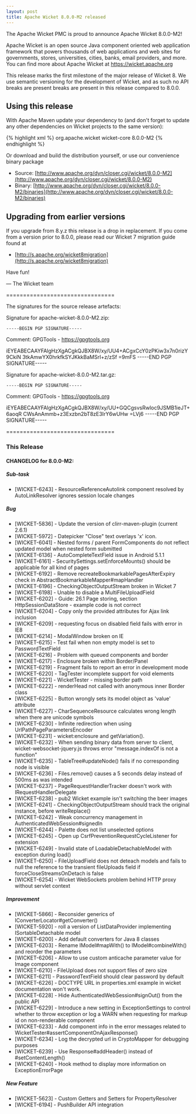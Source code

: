 ```yaml
---
layout: post
title: Apache Wicket 8.0.0-M2 released
---
```

The Apache Wicket PMC is proud to announce Apache Wicket 8.0.0-M2!

Apache Wicket is an open source Java component oriented web application
framework that powers thousands of web applications and web sites for
governments, stores, universities, cities, banks, email providers, and
more. You can find more about Apache Wicket at https://wicket.apache.org

This release marks the first milestone of the major release of Wicket 8. We
use semantic versioning for the development of Wicket, and as such no
API breaks are present breaks are present in this release compared to
8.0.0.

Using this release
------------------

With Apache Maven update your dependency to (and don't forget to
update any other dependencies on Wicket projects to the same version):

{% highlight xml %}
<dependency>
    <groupId>org.apache.wicket</groupId>
    <artifactId>wicket-core</artifactId>
    <version>8.0.0-M2</version>
</dependency>
{% endhighlight %}

Or download and build the distribution yourself, or use our
convenience binary package

 * Source: [http://www.apache.org/dyn/closer.cgi/wicket/8.0.0-M2](http://www.apache.org/dyn/closer.cgi/wicket/8.0.0-M2)
 * Binary: [http://www.apache.org/dyn/closer.cgi/wicket/8.0.0-M2/binaries](http://www.apache.org/dyn/closer.cgi/wicket/8.0.0-M2/binaries)

<!--more-->

Upgrading from earlier versions
-------------------------------

If you upgrade from 8.y.z this release is a drop in replacement. If
you come from a version prior to 8.0.0, please read our Wicket 7
migration guide found at

 * [http://s.apache.org/wicket8migration](http://s.apache.org/wicket8migration)

Have fun!

— The Wicket team


================================

The signatures for the source release artefacts:


Signature for apache-wicket-8.0.0-M2.zip:

    -----BEGIN PGP SIGNATURE-----
Comment: GPGTools - https://gpgtools.org

iEYEABECAAYFAlgHzXgACgkQJBX8W/xy/UU4+ACgxCcY0zPKiw3x7n0rizY9CkiN
3tkAmwYX0hrkfkSYJKkkBaMSrI+z/zSf
=9mFS
-----END PGP SIGNATURE-----

Signature for apache-wicket-8.0.0-M2.tar.gz:

    -----BEGIN PGP SIGNATURE-----
Comment: GPGTools - https://gpgtools.org

iEYEABECAAYFAlgHzXgACgkQJBX8W/xy/UU+GQCgsvsRwloc9JSMB1ieJT+6aoqR
CWsAnAmmb+z3Exzbn2bT8zE3IrY6wUHw
=LVj6
-----END PGP SIGNATURE-----

================================

### This Release

#### CHANGELOG for 8.0.0-M2:
    
##### Sub-task

 * [WICKET-6243] - ResourceReferenceAutolink component resolved by
AutoLinkResolver ignores session locale changes

##### Bug

 * [WICKET-5836] - Update the version of clirr-maven-plugin (current 2.6.1)
 * [WICKET-5972] - Datepicker "Close" text overlays 'x' icon.
 * [WICKET-6041] - Nested forms / parent FormComponents do not reflect updated model when nested form submitted
 * [WICKET-6136] - AutoCompleteTextField issue in Android 5.1.1
 * [WICKET-6161] - SecuritySettings.setEnforceMounts() should be applicable for all kind of pages
 * [WICKET-6192] - Remove recreateBookmarkablePagesAfterExpiry check in AbstractBookmarkableMapper#mapHandler
 * [WICKET-6196] - CheckingObjectOutputStream broken in Wicket 7
 * [WICKET-6198] - Unable to disable a MultiFileUploadField
 * [WICKET-6202] - Guide: 26.1 Page storing, section HttpSessionDataStore - example code is not correct
 * [WICKET-6204] - Copy only the provided attributes for Ajax link inclusion
 * [WICKET-6209] - requesting focus on disabled field fails with error in IE8
 * [WICKET-6214] - ModalWindow broken on IE
 * [WICKET-6215] - Test fail when non empty model is set to PasswordTextField
 * [WICKET-6216] - Problem with queued components and border
 * [WICKET-6217] - Enclosure broken within Border/Panel
 * [WICKET-6219] - Fragment fails to report an error in development mode
 * [WICKET-6220] - TagTester incomplete support for void elements
 * [WICKET-6221] - WicketTester - missing border path
 * [WICKET-6222] - renderHead not called with anonymous inner Border class
 * [WICKET-6225] - Button wrongly sets its model object as 'value' attribute
 * [WICKET-6227] - CharSequenceResource calculates wrong length when there are unicode symbols
 * [WICKET-6230] - Infinite redirection when using UrlPathPageParametersEncoder
 * [WICKET-6231] - wicket:enclosure and getVariation().
 * [WICKET-6232] - When sending binary data from server to client, wicket-websocket-jquery.js throws error "message.indexOf is not a function"
 * [WICKET-6235] - TableTree#updateNode() fails if no corresponding node is visible
 * [WICKET-6236] - Files.remove() causes a 5 seconds delay instead of 500ms as was intended
 * [WICKET-6237] - PageRequestHandlerTracker doesn't work with IRequestHandlerDelegate
 * [WICKET-6238] - pub2 Wicket example isn't switching the beer images
 * [WICKET-6241] - CheckingObjectOutputStream should track the original instance, before writeReplace()
 * [WICKET-6242] - Weak concurrency management in AuthenticatedWebSession#signedIn
 * [WICKET-6244] - Palette does not list unselected options
 * [WICKET-6245] - Open up CsrfPreventionRequestCycleListener for extension
 * [WICKET-6249] - Invalid state of LoadableDetachableModel with exception during load()
 * [WICKET-6250] - FileUploadField does not deteach models and fails to null the reference to the transient fileUploads field if forceCloseStreamsOnDetach is false
 * [WICKET-6254] - Wicket WebSockets problem behind HTTP proxy without servlet context

##### Improvement

 * [WICKET-5866] - Reconsider generics of IConverterLocator#getConverter()
 * [WICKET-5920] - roll a version of ListDataProvider implementing ISortableDetachable model
 * [WICKET-6200] - Add default converters for Java 8 classes
 * [WICKET-6203] - Rename IModel#mapWith() to IModel#combineWith() and reorder the parameters
 * [WICKET-6206] - Allow to use custom anticache parameter value for Image component
 * [WICKET-6210] - FileUpload does not support files of zero size
 * [WICKET-6211] - PasswordTextField should clear password by default
 * [WICKET-6226] -  DOCTYPE URL in properties.xml example in wicket documentation won't work.
 * [WICKET-6228] - Hide AuthenticatedWebSession#signOut() from the public API
 * [WICKET-6229] - Introduce a new setting in ExceptionSettings to control whether to throw exception or log a WARN when requesting for markup id on non-renderable component
 * [WICKET-6233] - Add component info in the error messages related to WicketTester#assertComponentOnAjaxResponse()
 * [WICKET-6234] - Log the decrypted url in CryptoMapper for debugging purposes
 * [WICKET-6239] - Use Response#addHeader() instead of #setContentLength()
 * [WICKET-6240] - Hook method to display more information on ExceptionErrorPage

##### New Feature

 * [WICKET-5623] - Custom Getters and Setters for PropertyResolver
 * [WICKET-6194] - PushBuilder API integration
